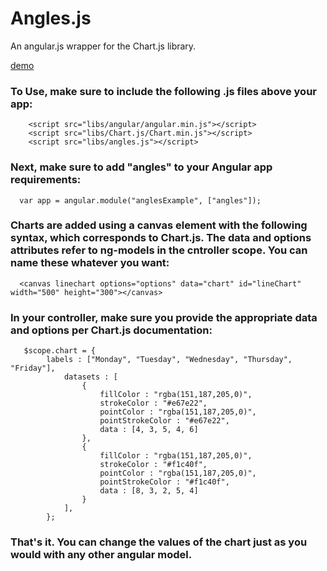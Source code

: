 Angles.js
======

An angular.js wrapper for the Chart.js library.

[demo](http://lgsilver.github.io/angles/)

### To Use, make sure to include the following .js files above your app:
```
    <script src="libs/angular/angular.min.js"></script>
    <script src="libs/Chart.js/Chart.min.js"></script>
    <script src="libs/angles.js"></script>
```
### Next, make sure to add "angles" to your Angular app requirements:
```
  var app = angular.module("anglesExample", ["angles"]);
```
### Charts are added using a canvas element with the following syntax, which corresponds to Chart.js. The data and options attributes refer to ng-models in the cntroller scope. You can name these whatever you want:
```
  <canvas linechart options="options" data="chart" id="lineChart" width="500" height="300"></canvas>
``` 
### In your controller, make sure you provide the appropriate data and options per Chart.js documentation:
```
   $scope.chart = {
  		labels : ["Monday", "Tuesday", "Wednesday", "Thursday", "Friday"],
			datasets : [
				{
					fillColor : "rgba(151,187,205,0)",
					strokeColor : "#e67e22",
					pointColor : "rgba(151,187,205,0)",
					pointStrokeColor : "#e67e22",
					data : [4, 3, 5, 4, 6]
				},
				{
					fillColor : "rgba(151,187,205,0)",
					strokeColor : "#f1c40f",
					pointColor : "rgba(151,187,205,0)",
					pointStrokeColor : "#f1c40f",
					data : [8, 3, 2, 5, 4]
				}
			], 
		};
```
### That's it. You can change the values of the chart just as you would with any other angular model.
